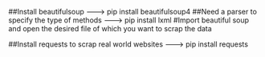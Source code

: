 ##Install beautifulsoup
---> pip install beautifulsoup4
##Need a parser to specify the type of methods
---> pip install lxml
#Import beautiful soup and open the desired file of which you want to scrap the data

##Install requests to scrap real world websites
---> pip install requests